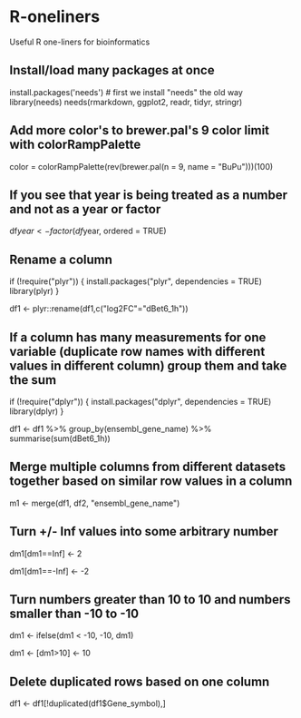 # R-oneliners

Useful R one-liners for bioinformatics

## Install/load many packages at once
install.packages('needs') # first we install "needs" the old way
library(needs)
needs(rmarkdown, ggplot2, readr, tidyr, stringr)

## Add more color's to brewer.pal's 9 color limit with colorRampPalette
color = colorRampPalette(rev(brewer.pal(n = 9, name = "BuPu")))(100)

## If you see that year is being treated as a number and not as a year or factor
df$year <- factor(df$year, ordered = TRUE)

## Rename a column 
if (!require("plyr")) {
   install.packages("plyr", dependencies = TRUE)
   library(plyr)
}

df1 <- plyr::rename(df1,c("log2FC"="dBet6_1h"))

## If a column has many measurements for one variable (duplicate row names with different values in different column) group them and take the sum
if (!require("dplyr")) {
   install.packages("dplyr", dependencies = TRUE)
   library(dplyr)
}

df1 <- df1 %>% group_by(ensembl_gene_name) %>% summarise(sum(dBet6_1h))

## Merge multiple columns from different datasets together based on similar row values in a column
m1 <- merge(df1, df2, "ensembl_gene_name")

## Turn +/- Inf values into some arbitrary number
dm1[dm1==Inf] <- 2

dm1[dm1==-Inf] <- -2

## Turn numbers greater than 10 to 10 and numbers smaller than -10 to -10
dm1 <- ifelse(dm1 < -10, -10, dm1)

dm1 <- [dm1>10] <- 10

## Delete duplicated rows based on one column
df1 <- df1[!duplicated(df1$Gene_symbol),]
